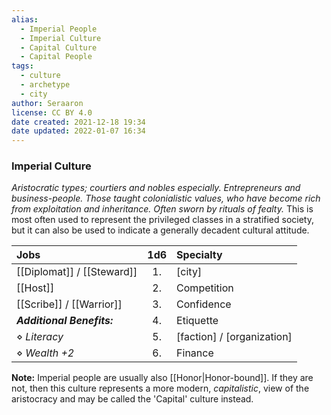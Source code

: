 ```yaml
---
alias:
  - Imperial People
  - Imperial Culture
  - Capital Culture
  - Capital People
tags:
  - culture
  - archetype
  - city
author: Seraaron
license: CC BY 4.0
date created: 2021-12-18 19:34
date updated: 2022-01-07 16:34
---
```


### Imperial Culture

_Aristocratic types; courtiers and nobles especially. Entrepreneurs and business-people. Those taught colonialistic values, who have become rich from exploitation and inheritance. Often sworn by rituals of fealty._ This is most often used to represent the privileged classes in a stratified society, but it can also be used to indicate a generally decadent cultural attitude.

| Jobs             | 1d6 | Specialty                  |
| :------------------------- | :-: | :------------------------- |
| [[Diplomat]] / [[Steward]] |  1. | [city]                     |
| [[Host]]                   |  2. | Competition                |
| [[Scribe]] / [[Warrior]]   |  3. | Confidence                 |
| _**Additional Benefits:**_ |  4. | Etiquette                  |
| ⋄ _Literacy_               |  5. | [faction] / [organization] |
| ⋄ _Wealth +2_              |  6. | Finance                    |

**Note:** Imperial people are usually also [[Honor|Honor-bound]]. If they are not, then this culture represents a more modern, _capitalistic_, view of the aristocracy and may be called the 'Capital' culture instead.

